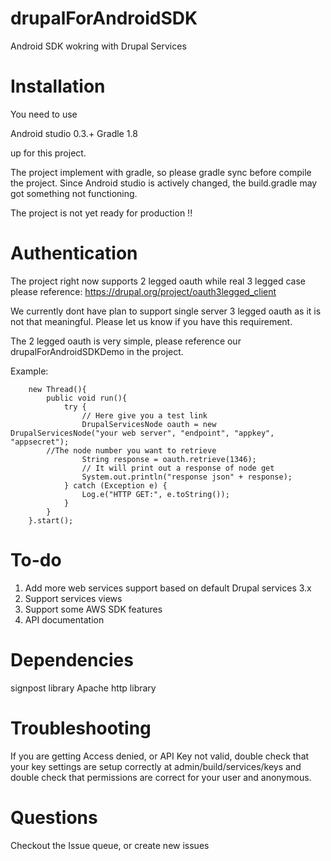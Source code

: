 drupalForAndroidSDK
===================

Android SDK wokring with Drupal Services

Installation
==================
You need to use

Android studio 0.3.+ Gradle 1.8

up for this project.

The project implement with gradle, so please gradle sync before compile the project. Since Android studio is actively changed, the build.gradle may got something not functioning.

The project is not yet ready for production !!

Authentication
==================

The project right now supports 2 legged oauth while real 3 legged case please reference:
https://drupal.org/project/oauth3legged_client

We currently dont have plan to support single server 3 legged oauth as it is not that meaningful. 
Please let us know if you have this requirement.

The 2 legged oauth is very simple, please reference our drupalForAndroidSDKDemo in the project.

Example:

        new Thread(){
            public void run(){
                try {
                    // Here give you a test link
                    DrupalServicesNode oauth = new DrupalServicesNode("your web server", "endpoint", "appkey", "appsecret");
		    //The node number you want to retrieve
                    String response = oauth.retrieve(1346);
                    // It will print out a response of node get
                    System.out.println("response json" + response);
                } catch (Exception e) {
                    Log.e("HTTP GET:", e.toString());
                }
            }
        }.start();

To-do
===============
1. Add more web services support based on default Drupal services 3.x
2. Support services views
3. Support some AWS SDK features
4. API documentation

Dependencies
===============
signpost library
Apache http library


Troubleshooting
================
If you are getting Access denied, or API Key not valid, double check that your key settings are setup correctly at admin/build/services/keys and double check that permissions are correct for your user and anonymous.

Questions
===============
Checkout the Issue queue, or create new issues 
